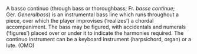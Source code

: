 A basso continuo (through bass or thoroughbass; Fr. _basse continue_; Ger. _Generalbass_) is an instrumental bass line which runs throughout a piece, over which the player improvises (‘realizes’) a chordal accompaniment. The bass may be figured, with accidentals and numerals (‘figures’) placed over or under it to indicate the harmonies required. The continuo instrument can be a keyboard instrument (harpsichord, organ) or a lute. (OMO)